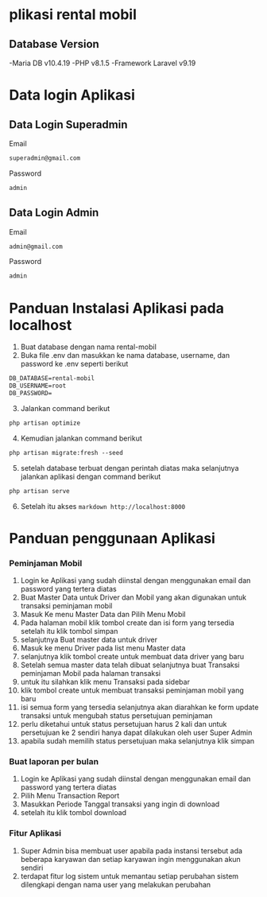 # plikasi rental mobil

## Database Version
-Maria DB v10.4.19
-PHP v8.1.5
-Framework Laravel v9.19


# Data login Aplikasi 

## Data Login Superadmin
Email
```markdown
superadmin@gmail.com
```
Password
```markdown
admin
```

## Data Login Admin
Email
```markdown
admin@gmail.com
```

Password
```markdown
admin
```

# Panduan Instalasi Aplikasi pada localhost

1. Buat database dengan nama rental-mobil
2. Buka file .env dan masukkan ke nama database, username, dan password ke .env seperti berikut

```markdown
DB_DATABASE=rental-mobil
DB_USERNAME=root
DB_PASSWORD=
```

3. Jalankan command berikut
```markdown
php artisan optimize
```

4. Kemudian jalankan command berikut
```markdown
php artisan migrate:fresh --seed
```

5. setelah database terbuat dengan perintah diatas maka selanjutnya jalankan aplikasi dengan command berikut
```markdown
php artisan serve
```
6. Setelah itu akses ```markdown http://localhost:8000 ```

# Panduan penggunaan Aplikasi

### Peminjaman Mobil
1. Login ke Aplikasi yang sudah diinstal dengan menggunakan email dan password yang tertera diatas
2. Buat Master Data untuk Driver dan Mobil yang akan digunakan untuk transaksi peminjaman mobil
3. Masuk Ke menu Master Data dan Pilih Menu Mobil
4. Pada halaman mobil klik tombol create dan isi form yang tersedia setelah itu klik tombol simpan
5. selanjutnya Buat master data untuk driver
6. Masuk ke menu Driver pada list menu Master data
7. selanjutnya klik tombol create untuk membuat data driver yang baru
8. Setelah semua master data telah dibuat selanjutnya buat Transaksi peminjaman Mobil pada halaman transaksi
9. untuk itu silahkan klik menu Transaksi pada sidebar
10. klik tombol create untuk membuat transaksi peminjaman mobil yang baru
11. isi semua form yang tersedia selanjutnya akan diarahkan ke form update transaksi untuk mengubah status persetujuan peminjaman
12. perlu diketahui untuk status persetujuan harus 2 kali dan untuk persetujuan ke 2 sendiri hanya dapat dilakukan oleh user Super Admin
13. apabila sudah memilih status persetujuan maka selanjutnya klik simpan

### Buat laporan per bulan
1. Login ke Aplikasi yang sudah diinstal dengan menggunakan email dan password yang tertera diatas
2. Pilih Menu Transaction Report 
3. Masukkan Periode Tanggal transaksi yang ingin di download 
4. setelah itu klik tombol download

### Fitur Aplikasi
1. Super Admin bisa membuat user apabila pada instansi tersebut ada beberapa karyawan dan setiap karyawan ingin menggunakan akun sendiri
2. terdapat fitur log sistem untuk memantau setiap perubahan sistem dilengkapi dengan nama user yang melakukan perubahan



   